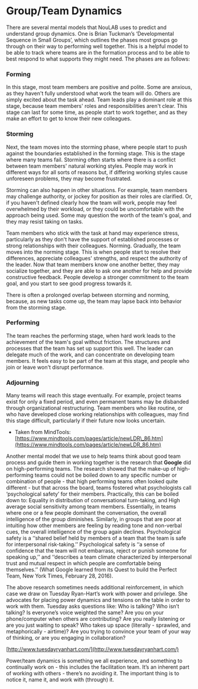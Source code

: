 # Group/Team Dynamics

There are several mental models that NouLAB uses to predict and understand group dynamics. One is Brian Tuckman’s ‘Developmental Sequence in Small Groups’, which outlines the phases most groups go through on their way to performing well together. This is a helpful model to be able to track where teams are in the formation process and to be able to best respond to what supports they might need. The phases are as follows:

### Forming

In this stage, most team members are positive and polite. Some are anxious, as they haven't fully understood what work the team will do. Others are simply excited about the task ahead. Team leads play a dominant role at this stage, because team members' roles and responsibilities aren't clear. This stage can last for some time, as people start to work together, and as they make an effort to get to know their new colleagues.

### Storming 

Next, the team moves into the storming phase, where people start to push against the boundaries established in the forming stage. This is the stage where many teams fail. Storming often starts where there is a conflict between team members' natural working styles. People may work in different ways for all sorts of reasons but, if differing working styles cause unforeseen problems, they may become frustrated.

Storming can also happen in other situations. For example, team members may challenge authority, or jockey for position as their roles are clarified. Or, if you haven't defined clearly how the team will work, people may feel overwhelmed by their workload, or they could be uncomfortable with the approach being used. Some may question the worth of the team's goal, and they may resist taking on tasks.

Team members who stick with the task at hand may experience stress, particularly as they don't have the support of established processes or strong relationships with their colleagues. Norming. Gradually, the team moves into the norming stage. This is when people start to resolve their differences, appreciate colleagues' strengths, and respect the authority of the leader. Now that team members know one another better, they may socialize together, and they are able to ask one another for help and provide constructive feedback. People develop a stronger commitment to the team goal, and you start to see good progress towards it.

There is often a prolonged overlap between storming and norming, because, as new tasks come up, the team may lapse back into behavior from the storming stage.

### Performing 

The team reaches the performing stage, when hard work leads to the achievement of the team's goal without friction. The structures and processes that the team has set up support this well. The leader can delegate much of the work, and can concentrate on developing team members. It feels easy to be part of the team at this stage, and people who join or leave won't disrupt performance.

### Adjourning 

Many teams will reach this stage eventually. For example, project teams exist for only a fixed period, and even permanent teams may be disbanded through organizational restructuring. Team members who like routine, or who have developed close working relationships with colleagues, may find this stage difficult, particularly if their future now looks uncertain.

* Taken from MindTools: [https://www.mindtools.com/pages/article/newLDR\_86.htm](https://www.mindtools.com/pages/article/newLDR_86.htm)

Another mental model that we use to help teams think about good team process and guide them in working together is the research that **Google** did on high-performing teams. The research showed that the make-up of high-performing teams could not be boiled down to any specific number or combination of people - that high performing teams often looked quite different - but that across the board, teams fostered what psychologists call ‘psychological safety’ for their members. Practically, this can be boiled down to: Equality in distribution of conversational turn-taking, and High average social sensitivity among team members. Essentially, in teams where one or a few people dominant the conversation, the overall intelligence of the group diminishes. Similarly, in groups that are poor at intuiting how other members are feeling by reading tone and non-verbal cues, the overall intelligence of the group again declines. Psychological safety is a ‘‘shared belief held by members of a team that the team is safe for interpersonal risk-taking.’’ Psychological safety is ‘‘a sense of confidence that the team will not embarrass, reject or punish someone for speaking up,’’ and ‘‘describes a team climate characterized by interpersonal trust and mutual respect in which people are comfortable being themselves.’’ \(What Google learned from its Quest to build the Perfect Team, New York Times, February 28, 2016\).

The above research sometimes needs additional reinforcement, in which case we draw on Tuesday Ryan-Hart’s work with power and privilege. She advocates for placing power dynamics and tensions on the table in order to work with them. Tuesday asks questions like: Who is talking? Who isn’t talking? Is everyone’s voice weighted the same? Are you on your phone/computer when others are contributing? Are you really listening or are you just waiting to speak? Who takes up space \(literally - sprawled, and metaphorically - airtime\)? Are you trying to convince your team of your way of thinking, or are you engaging in collaboration?

[http://www.tuesdayryanhart.com/](http://www.tuesdayryanhart.com/)

Power/team dynamics is something we all experience, and something to continually work on - this includes the facilitation team. It’s an inherent part of working with others - there’s no avoiding it. The important thing is to notice it, name it, and work with \(through\) it.


